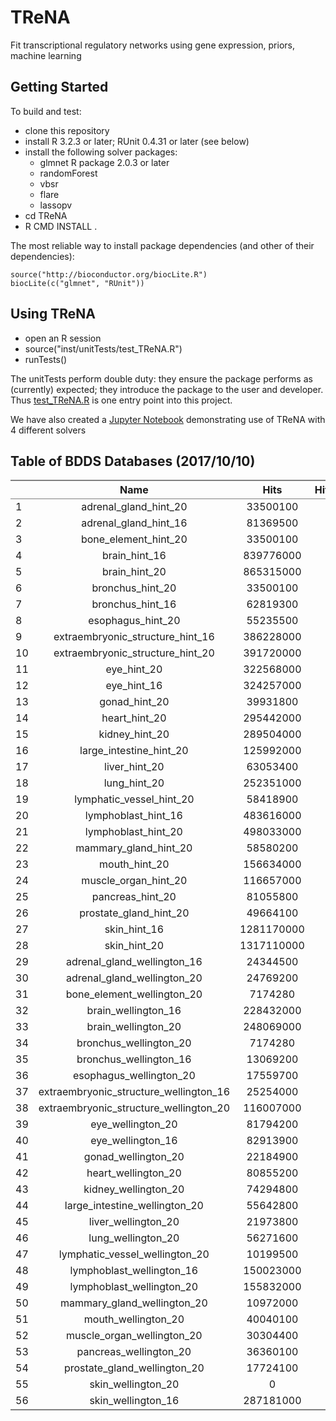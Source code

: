# TReNA
 Fit transcriptional regulatory networks using gene expression, priors, machine learning

## Getting Started 

To build and test:

 - clone this repository
 - install R 3.2.3 or later; RUnit 0.4.31 or later (see below)
 - install the following solver packages:
   - glmnet R package 2.0.3 or later
   - randomForest
   - vbsr
   - flare
   - lassopv
 - cd TReNA
 - R CMD INSTALL .
 
The most reliable way to install package dependencies (and other of their dependencies):

````
source("http://bioconductor.org/biocLite.R")
biocLite(c("glmnet", "RUnit"))
````

## Using TReNA

 - open an R session
 - source("inst/unitTests/test_TReNA.R")
 - runTests()

The unitTests perform double duty: they ensure the package performs as (currently) expected;
they introduce the package to the user and developer.
Thus [test_TReNA.R](https://github.com/PriceLab/TReNA/blob/master/inst/unitTests/test_TReNA.R)
is one entry point into this project.

We have also created a [Jupyter Notebook](http://nbviewer.jupyter.org/github/PriceLab/TReNA/blob/master/inst/demos/Assess_Distributions.ipynb) demonstrating use of TReNA with 4 different solvers

## Table of BDDS Databases (2017/10/10)

<table class='gmisc_table' style='border-collapse: collapse; margin-top: 1em; margin-bottom: 1em;' >
<thead>
<tr>
<th style='border-bottom: 1px solid grey; border-top: 2px solid grey;'> </th>
<th style='border-bottom: 1px solid grey; border-top: 2px solid grey; text-align: center;'>Name</th>
<th style='border-bottom: 1px solid grey; border-top: 2px solid grey; text-align: center;'>Hits</th>
<th style='border-bottom: 1px solid grey; border-top: 2px solid grey; text-align: center;'>Hits.thousand</th>
<th style='border-bottom: 1px solid grey; border-top: 2px solid grey; text-align: center;'>Hits.million</th>
<th style='border-bottom: 1px solid grey; border-top: 2px solid grey; text-align: center;'>Tissue</th>
<th style='border-bottom: 1px solid grey; border-top: 2px solid grey; text-align: center;'>Method</th>
</tr>
</thead>
<tbody>
<tr>
<td style='text-align: left;'>1</td>
<td style='text-align: center;'>adrenal_gland_hint_20</td>
<td style='text-align: center;'>33500100</td>
<td style='text-align: center;'>33500.1</td>
<td style='text-align: center;'>33.5001</td>
<td style='text-align: center;'>adrenal_gland</td>
<td style='text-align: center;'>hint</td>
</tr>
<tr>
<td style='text-align: left;'>2</td>
<td style='text-align: center;'>adrenal_gland_hint_16</td>
<td style='text-align: center;'>81369500</td>
<td style='text-align: center;'>81369.5</td>
<td style='text-align: center;'>81.3695</td>
<td style='text-align: center;'>adrenal_gland</td>
<td style='text-align: center;'>hint</td>
</tr>
<tr>
<td style='text-align: left;'>3</td>
<td style='text-align: center;'>bone_element_hint_20</td>
<td style='text-align: center;'>33500100</td>
<td style='text-align: center;'>33500.1</td>
<td style='text-align: center;'>33.5001</td>
<td style='text-align: center;'>bone_element</td>
<td style='text-align: center;'>hint</td>
</tr>
<tr>
<td style='text-align: left;'>4</td>
<td style='text-align: center;'>brain_hint_16</td>
<td style='text-align: center;'>839776000</td>
<td style='text-align: center;'>839776</td>
<td style='text-align: center;'>839.776</td>
<td style='text-align: center;'>brain</td>
<td style='text-align: center;'>hint</td>
</tr>
<tr>
<td style='text-align: left;'>5</td>
<td style='text-align: center;'>brain_hint_20</td>
<td style='text-align: center;'>865315000</td>
<td style='text-align: center;'>865315</td>
<td style='text-align: center;'>865.315</td>
<td style='text-align: center;'>brain</td>
<td style='text-align: center;'>hint</td>
</tr>
<tr>
<td style='text-align: left;'>6</td>
<td style='text-align: center;'>bronchus_hint_20</td>
<td style='text-align: center;'>33500100</td>
<td style='text-align: center;'>33500.1</td>
<td style='text-align: center;'>33.5001</td>
<td style='text-align: center;'>bronchus</td>
<td style='text-align: center;'>hint</td>
</tr>
<tr>
<td style='text-align: left;'>7</td>
<td style='text-align: center;'>bronchus_hint_16</td>
<td style='text-align: center;'>62819300</td>
<td style='text-align: center;'>62819.3</td>
<td style='text-align: center;'>62.8193</td>
<td style='text-align: center;'>bronchus</td>
<td style='text-align: center;'>hint</td>
</tr>
<tr>
<td style='text-align: left;'>8</td>
<td style='text-align: center;'>esophagus_hint_20</td>
<td style='text-align: center;'>55235500</td>
<td style='text-align: center;'>55235.5</td>
<td style='text-align: center;'>55.2355</td>
<td style='text-align: center;'>esophagus</td>
<td style='text-align: center;'>hint</td>
</tr>
<tr>
<td style='text-align: left;'>9</td>
<td style='text-align: center;'>extraembryonic_structure_hint_16</td>
<td style='text-align: center;'>386228000</td>
<td style='text-align: center;'>386228</td>
<td style='text-align: center;'>386.228</td>
<td style='text-align: center;'>extraembryonic_structure</td>
<td style='text-align: center;'>hint</td>
</tr>
<tr>
<td style='text-align: left;'>10</td>
<td style='text-align: center;'>extraembryonic_structure_hint_20</td>
<td style='text-align: center;'>391720000</td>
<td style='text-align: center;'>391720</td>
<td style='text-align: center;'>391.72</td>
<td style='text-align: center;'>extraembryonic_structure</td>
<td style='text-align: center;'>hint</td>
</tr>
<tr>
<td style='text-align: left;'>11</td>
<td style='text-align: center;'>eye_hint_20</td>
<td style='text-align: center;'>322568000</td>
<td style='text-align: center;'>322568</td>
<td style='text-align: center;'>322.568</td>
<td style='text-align: center;'>eye</td>
<td style='text-align: center;'>hint</td>
</tr>
<tr>
<td style='text-align: left;'>12</td>
<td style='text-align: center;'>eye_hint_16</td>
<td style='text-align: center;'>324257000</td>
<td style='text-align: center;'>324257</td>
<td style='text-align: center;'>324.257</td>
<td style='text-align: center;'>eye</td>
<td style='text-align: center;'>hint</td>
</tr>
<tr>
<td style='text-align: left;'>13</td>
<td style='text-align: center;'>gonad_hint_20</td>
<td style='text-align: center;'>39931800</td>
<td style='text-align: center;'>39931.8</td>
<td style='text-align: center;'>39.9318</td>
<td style='text-align: center;'>gonad</td>
<td style='text-align: center;'>hint</td>
</tr>
<tr>
<td style='text-align: left;'>14</td>
<td style='text-align: center;'>heart_hint_20</td>
<td style='text-align: center;'>295442000</td>
<td style='text-align: center;'>295442</td>
<td style='text-align: center;'>295.442</td>
<td style='text-align: center;'>heart</td>
<td style='text-align: center;'>hint</td>
</tr>
<tr>
<td style='text-align: left;'>15</td>
<td style='text-align: center;'>kidney_hint_20</td>
<td style='text-align: center;'>289504000</td>
<td style='text-align: center;'>289504</td>
<td style='text-align: center;'>289.504</td>
<td style='text-align: center;'>kidney</td>
<td style='text-align: center;'>hint</td>
</tr>
<tr>
<td style='text-align: left;'>16</td>
<td style='text-align: center;'>large_intestine_hint_20</td>
<td style='text-align: center;'>125992000</td>
<td style='text-align: center;'>125992</td>
<td style='text-align: center;'>125.992</td>
<td style='text-align: center;'>large_intestine</td>
<td style='text-align: center;'>hint</td>
</tr>
<tr>
<td style='text-align: left;'>17</td>
<td style='text-align: center;'>liver_hint_20</td>
<td style='text-align: center;'>63053400</td>
<td style='text-align: center;'>63053.4</td>
<td style='text-align: center;'>63.0534</td>
<td style='text-align: center;'>liver</td>
<td style='text-align: center;'>hint</td>
</tr>
<tr>
<td style='text-align: left;'>18</td>
<td style='text-align: center;'>lung_hint_20</td>
<td style='text-align: center;'>252351000</td>
<td style='text-align: center;'>252351</td>
<td style='text-align: center;'>252.351</td>
<td style='text-align: center;'>lung</td>
<td style='text-align: center;'>hint</td>
</tr>
<tr>
<td style='text-align: left;'>19</td>
<td style='text-align: center;'>lymphatic_vessel_hint_20</td>
<td style='text-align: center;'>58418900</td>
<td style='text-align: center;'>58418.9</td>
<td style='text-align: center;'>58.4189</td>
<td style='text-align: center;'>lymphatic_vessel</td>
<td style='text-align: center;'>hint</td>
</tr>
<tr>
<td style='text-align: left;'>20</td>
<td style='text-align: center;'>lymphoblast_hint_16</td>
<td style='text-align: center;'>483616000</td>
<td style='text-align: center;'>483616</td>
<td style='text-align: center;'>483.616</td>
<td style='text-align: center;'>lymphoblast</td>
<td style='text-align: center;'>hint</td>
</tr>
<tr>
<td style='text-align: left;'>21</td>
<td style='text-align: center;'>lymphoblast_hint_20</td>
<td style='text-align: center;'>498033000</td>
<td style='text-align: center;'>498033</td>
<td style='text-align: center;'>498.033</td>
<td style='text-align: center;'>lymphoblast</td>
<td style='text-align: center;'>hint</td>
</tr>
<tr>
<td style='text-align: left;'>22</td>
<td style='text-align: center;'>mammary_gland_hint_20</td>
<td style='text-align: center;'>58580200</td>
<td style='text-align: center;'>58580.2</td>
<td style='text-align: center;'>58.5802</td>
<td style='text-align: center;'>mammary_gland</td>
<td style='text-align: center;'>hint</td>
</tr>
<tr>
<td style='text-align: left;'>23</td>
<td style='text-align: center;'>mouth_hint_20</td>
<td style='text-align: center;'>156634000</td>
<td style='text-align: center;'>156634</td>
<td style='text-align: center;'>156.634</td>
<td style='text-align: center;'>mouth</td>
<td style='text-align: center;'>hint</td>
</tr>
<tr>
<td style='text-align: left;'>24</td>
<td style='text-align: center;'>muscle_organ_hint_20</td>
<td style='text-align: center;'>116657000</td>
<td style='text-align: center;'>116657</td>
<td style='text-align: center;'>116.657</td>
<td style='text-align: center;'>muscle_organ</td>
<td style='text-align: center;'>hint</td>
</tr>
<tr>
<td style='text-align: left;'>25</td>
<td style='text-align: center;'>pancreas_hint_20</td>
<td style='text-align: center;'>81055800</td>
<td style='text-align: center;'>81055.8</td>
<td style='text-align: center;'>81.0558</td>
<td style='text-align: center;'>pancreas</td>
<td style='text-align: center;'>hint</td>
</tr>
<tr>
<td style='text-align: left;'>26</td>
<td style='text-align: center;'>prostate_gland_hint_20</td>
<td style='text-align: center;'>49664100</td>
<td style='text-align: center;'>49664.1</td>
<td style='text-align: center;'>49.6641</td>
<td style='text-align: center;'>prostate_gland</td>
<td style='text-align: center;'>hint</td>
</tr>
<tr>
<td style='text-align: left;'>27</td>
<td style='text-align: center;'>skin_hint_16</td>
<td style='text-align: center;'>1281170000</td>
<td style='text-align: center;'>1281170</td>
<td style='text-align: center;'>1281.17</td>
<td style='text-align: center;'>skin</td>
<td style='text-align: center;'>hint</td>
</tr>
<tr>
<td style='text-align: left;'>28</td>
<td style='text-align: center;'>skin_hint_20</td>
<td style='text-align: center;'>1317110000</td>
<td style='text-align: center;'>1317110</td>
<td style='text-align: center;'>1317.11</td>
<td style='text-align: center;'>skin</td>
<td style='text-align: center;'>hint</td>
</tr>
<tr>
<td style='text-align: left;'>29</td>
<td style='text-align: center;'>adrenal_gland_wellington_16</td>
<td style='text-align: center;'>24344500</td>
<td style='text-align: center;'>24344.5</td>
<td style='text-align: center;'>24.3445</td>
<td style='text-align: center;'>adrenal_gland</td>
<td style='text-align: center;'>wellington</td>
</tr>
<tr>
<td style='text-align: left;'>30</td>
<td style='text-align: center;'>adrenal_gland_wellington_20</td>
<td style='text-align: center;'>24769200</td>
<td style='text-align: center;'>24769.2</td>
<td style='text-align: center;'>24.7692</td>
<td style='text-align: center;'>adrenal_gland</td>
<td style='text-align: center;'>wellington</td>
</tr>
<tr>
<td style='text-align: left;'>31</td>
<td style='text-align: center;'>bone_element_wellington_20</td>
<td style='text-align: center;'>7174280</td>
<td style='text-align: center;'>7174.28</td>
<td style='text-align: center;'>7.17428</td>
<td style='text-align: center;'>bone_element</td>
<td style='text-align: center;'>wellington</td>
</tr>
<tr>
<td style='text-align: left;'>32</td>
<td style='text-align: center;'>brain_wellington_16</td>
<td style='text-align: center;'>228432000</td>
<td style='text-align: center;'>228432</td>
<td style='text-align: center;'>228.432</td>
<td style='text-align: center;'>brain</td>
<td style='text-align: center;'>wellington</td>
</tr>
<tr>
<td style='text-align: left;'>33</td>
<td style='text-align: center;'>brain_wellington_20</td>
<td style='text-align: center;'>248069000</td>
<td style='text-align: center;'>248069</td>
<td style='text-align: center;'>248.069</td>
<td style='text-align: center;'>brain</td>
<td style='text-align: center;'>wellington</td>
</tr>
<tr>
<td style='text-align: left;'>34</td>
<td style='text-align: center;'>bronchus_wellington_20</td>
<td style='text-align: center;'>7174280</td>
<td style='text-align: center;'>7174.28</td>
<td style='text-align: center;'>7.17428</td>
<td style='text-align: center;'>bronchus</td>
<td style='text-align: center;'>wellington</td>
</tr>
<tr>
<td style='text-align: left;'>35</td>
<td style='text-align: center;'>bronchus_wellington_16</td>
<td style='text-align: center;'>13069200</td>
<td style='text-align: center;'>13069.2</td>
<td style='text-align: center;'>13.0692</td>
<td style='text-align: center;'>bronchus</td>
<td style='text-align: center;'>wellington</td>
</tr>
<tr>
<td style='text-align: left;'>36</td>
<td style='text-align: center;'>esophagus_wellington_20</td>
<td style='text-align: center;'>17559700</td>
<td style='text-align: center;'>17559.7</td>
<td style='text-align: center;'>17.5597</td>
<td style='text-align: center;'>esophagus</td>
<td style='text-align: center;'>wellington</td>
</tr>
<tr>
<td style='text-align: left;'>37</td>
<td style='text-align: center;'>extraembryonic_structure_wellington_16</td>
<td style='text-align: center;'>25254000</td>
<td style='text-align: center;'>25254</td>
<td style='text-align: center;'>25.254</td>
<td style='text-align: center;'>extraembryonic_structure</td>
<td style='text-align: center;'>wellington</td>
</tr>
<tr>
<td style='text-align: left;'>38</td>
<td style='text-align: center;'>extraembryonic_structure_wellington_20</td>
<td style='text-align: center;'>116007000</td>
<td style='text-align: center;'>116007</td>
<td style='text-align: center;'>116.007</td>
<td style='text-align: center;'>extraembryonic_structure</td>
<td style='text-align: center;'>wellington</td>
</tr>
<tr>
<td style='text-align: left;'>39</td>
<td style='text-align: center;'>eye_wellington_20</td>
<td style='text-align: center;'>81794200</td>
<td style='text-align: center;'>81794.2</td>
<td style='text-align: center;'>81.7942</td>
<td style='text-align: center;'>eye</td>
<td style='text-align: center;'>wellington</td>
</tr>
<tr>
<td style='text-align: left;'>40</td>
<td style='text-align: center;'>eye_wellington_16</td>
<td style='text-align: center;'>82913900</td>
<td style='text-align: center;'>82913.9</td>
<td style='text-align: center;'>82.9139</td>
<td style='text-align: center;'>eye</td>
<td style='text-align: center;'>wellington</td>
</tr>
<tr>
<td style='text-align: left;'>41</td>
<td style='text-align: center;'>gonad_wellington_20</td>
<td style='text-align: center;'>22184900</td>
<td style='text-align: center;'>22184.9</td>
<td style='text-align: center;'>22.1849</td>
<td style='text-align: center;'>gonad</td>
<td style='text-align: center;'>wellington</td>
</tr>
<tr>
<td style='text-align: left;'>42</td>
<td style='text-align: center;'>heart_wellington_20</td>
<td style='text-align: center;'>80855200</td>
<td style='text-align: center;'>80855.2</td>
<td style='text-align: center;'>80.8552</td>
<td style='text-align: center;'>heart</td>
<td style='text-align: center;'>wellington</td>
</tr>
<tr>
<td style='text-align: left;'>43</td>
<td style='text-align: center;'>kidney_wellington_20</td>
<td style='text-align: center;'>74294800</td>
<td style='text-align: center;'>74294.8</td>
<td style='text-align: center;'>74.2948</td>
<td style='text-align: center;'>kidney</td>
<td style='text-align: center;'>wellington</td>
</tr>
<tr>
<td style='text-align: left;'>44</td>
<td style='text-align: center;'>large_intestine_wellington_20</td>
<td style='text-align: center;'>55642800</td>
<td style='text-align: center;'>55642.8</td>
<td style='text-align: center;'>55.6428</td>
<td style='text-align: center;'>large_intestine</td>
<td style='text-align: center;'>wellington</td>
</tr>
<tr>
<td style='text-align: left;'>45</td>
<td style='text-align: center;'>liver_wellington_20</td>
<td style='text-align: center;'>21973800</td>
<td style='text-align: center;'>21973.8</td>
<td style='text-align: center;'>21.9738</td>
<td style='text-align: center;'>liver</td>
<td style='text-align: center;'>wellington</td>
</tr>
<tr>
<td style='text-align: left;'>46</td>
<td style='text-align: center;'>lung_wellington_20</td>
<td style='text-align: center;'>56271600</td>
<td style='text-align: center;'>56271.6</td>
<td style='text-align: center;'>56.2716</td>
<td style='text-align: center;'>lung</td>
<td style='text-align: center;'>wellington</td>
</tr>
<tr>
<td style='text-align: left;'>47</td>
<td style='text-align: center;'>lymphatic_vessel_wellington_20</td>
<td style='text-align: center;'>10199500</td>
<td style='text-align: center;'>10199.5</td>
<td style='text-align: center;'>10.1995</td>
<td style='text-align: center;'>lymphatic_vessel</td>
<td style='text-align: center;'>wellington</td>
</tr>
<tr>
<td style='text-align: left;'>48</td>
<td style='text-align: center;'>lymphoblast_wellington_16</td>
<td style='text-align: center;'>150023000</td>
<td style='text-align: center;'>150023</td>
<td style='text-align: center;'>150.023</td>
<td style='text-align: center;'>lymphoblast</td>
<td style='text-align: center;'>wellington</td>
</tr>
<tr>
<td style='text-align: left;'>49</td>
<td style='text-align: center;'>lymphoblast_wellington_20</td>
<td style='text-align: center;'>155832000</td>
<td style='text-align: center;'>155832</td>
<td style='text-align: center;'>155.832</td>
<td style='text-align: center;'>lymphoblast</td>
<td style='text-align: center;'>wellington</td>
</tr>
<tr>
<td style='text-align: left;'>50</td>
<td style='text-align: center;'>mammary_gland_wellington_20</td>
<td style='text-align: center;'>10972000</td>
<td style='text-align: center;'>10972</td>
<td style='text-align: center;'>10.972</td>
<td style='text-align: center;'>mammary_gland</td>
<td style='text-align: center;'>wellington</td>
</tr>
<tr>
<td style='text-align: left;'>51</td>
<td style='text-align: center;'>mouth_wellington_20</td>
<td style='text-align: center;'>40040100</td>
<td style='text-align: center;'>40040.1</td>
<td style='text-align: center;'>40.0401</td>
<td style='text-align: center;'>mouth</td>
<td style='text-align: center;'>wellington</td>
</tr>
<tr>
<td style='text-align: left;'>52</td>
<td style='text-align: center;'>muscle_organ_wellington_20</td>
<td style='text-align: center;'>30304400</td>
<td style='text-align: center;'>30304.4</td>
<td style='text-align: center;'>30.3044</td>
<td style='text-align: center;'>muscle_organ</td>
<td style='text-align: center;'>wellington</td>
</tr>
<tr>
<td style='text-align: left;'>53</td>
<td style='text-align: center;'>pancreas_wellington_20</td>
<td style='text-align: center;'>36360100</td>
<td style='text-align: center;'>36360.1</td>
<td style='text-align: center;'>36.3601</td>
<td style='text-align: center;'>pancreas</td>
<td style='text-align: center;'>wellington</td>
</tr>
<tr>
<td style='text-align: left;'>54</td>
<td style='text-align: center;'>prostate_gland_wellington_20</td>
<td style='text-align: center;'>17724100</td>
<td style='text-align: center;'>17724.1</td>
<td style='text-align: center;'>17.7241</td>
<td style='text-align: center;'>prostate_gland</td>
<td style='text-align: center;'>wellington</td>
</tr>
<tr>
<td style='text-align: left;'>55</td>
<td style='text-align: center;'>skin_wellington_20</td>
<td style='text-align: center;'>0</td>
<td style='text-align: center;'>0</td>
<td style='text-align: center;'>0</td>
<td style='text-align: center;'>skin</td>
<td style='text-align: center;'>wellington</td>
</tr>
<tr>
<td style='border-bottom: 2px solid grey; text-align: left;'>56</td>
<td style='border-bottom: 2px solid grey; text-align: center;'>skin_wellington_16</td>
<td style='border-bottom: 2px solid grey; text-align: center;'>287181000</td>
<td style='border-bottom: 2px solid grey; text-align: center;'>287181</td>
<td style='border-bottom: 2px solid grey; text-align: center;'>287.181</td>
<td style='border-bottom: 2px solid grey; text-align: center;'>skin</td>
<td style='border-bottom: 2px solid grey; text-align: center;'>wellington</td>
</tr>
</tbody>
</table>

